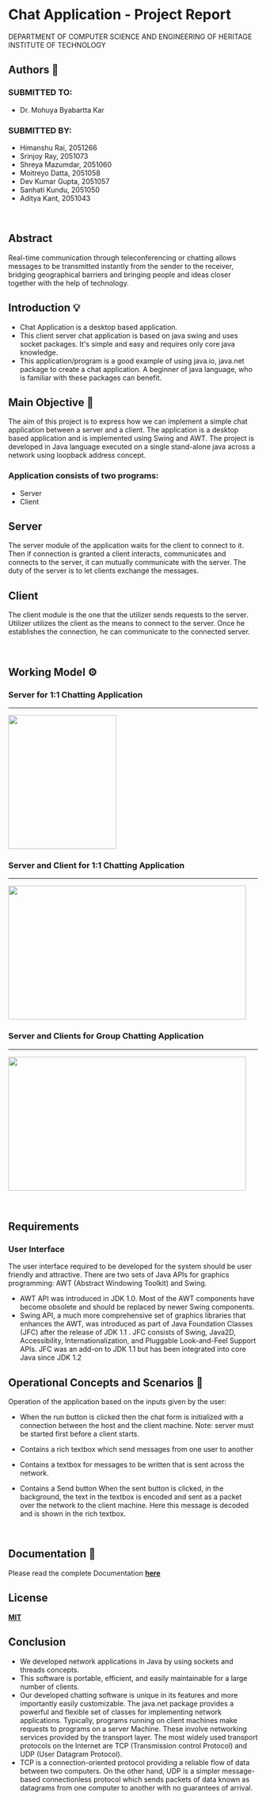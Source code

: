 
# Chat Application - Project Report 

DEPARTMENT OF COMPUTER SCIENCE AND ENGINEERING
OF HERITAGE INSTITUTE OF TECHNOLOGY


## Authors :ledger:

### SUBMITTED TO: 
- Dr. Mohuya Byabartta Kar
### SUBMITTED BY:
- Himanshu Rai, 2051266
- Srinjoy Ray, 2051073
- Shreya Mazumdar, 2051060
- Moitreyo Datta, 2051058
- Dev Kumar Gupta, 2051057
- Sanhati Kundu, 2051050
- Aditya Kant, 2051043 

&nbsp;

## Abstract 

Real-time communication through teleconferencing or chatting allows messages to be transmitted instantly from the sender to the receiver, bridging geographical barriers and bringing people and ideas closer together with the help of technology.

## Introduction :bulb:

- Chat Application is a desktop based application.
- This client server chat application is based on java swing and uses socket packages. It's simple and easy and requires only core java knowledge. 
- This application/program is a good example of using java.io, java.net package to create a chat application. A beginner of java language, who is familiar with these packages can benefit.

## Main Objective :dart:

The aim of this project is to express how we can implement a simple chat application between a server and a client. The application is a desktop based application and is implemented using Swing and AWT. The project is developed in Java language executed on a single stand-alone java across a network using loopback address concept.

### Application consists of two programs:

- Server
- Client

## Server
The server module of the application waits for the client to connect to it. Then if connection is granted a client interacts, communicates and connects to the server, it can mutually communicate with the server. The duty of the server is to let clients exchange the messages.

## Client
The client module is the one that the utilizer sends requests to the server. Utilizer utilizes the client as the means to connect to the server. Once he establishes the connection, he can communicate to the connected server.

&nbsp;

## Working Model :gear:

### Server for 1:1 Chatting Application
<hr>
<img src="https://user-images.githubusercontent.com/77541795/233034073-920d2e30-4699-4ed1-8017-d96a9d35f0be.png" width="218" height="270">

### Server and Client for 1:1 Chatting Application
<hr>
<img src="https://user-images.githubusercontent.com/77541795/233035755-1e2e5447-6800-4854-b998-8bf71b92ff5c.png" width="480" height="270">


### Server and Clients for Group Chatting Application
<hr>
<img src="https://user-images.githubusercontent.com/77541795/233037423-c94fa91f-b4c3-4c5a-a963-592497c054ca.png" width="480" height="270">

&nbsp;
## Requirements

### User Interface

The user interface required to be developed for the system should be user friendly and attractive.
There are two sets of Java APIs for graphics programming: AWT (Abstract Windowing Toolkit) and Swing.

- AWT API was introduced in JDK 1.0. Most of the AWT components have become obsolete and should be replaced by newer Swing components.
- Swing API, a much more comprehensive set of graphics libraries that enhances the AWT, was introduced as part of Java Foundation Classes (JFC) after the release of JDK 1.1 . JFC consists of Swing, Java2D, Accessibility, Internationalization, and Pluggable Look-and-Feel Support APIs. JFC was an add-on to JDK 1.1 but has been integrated into core Java since JDK 1.2

## Operational Concepts and Scenarios :book:
Operation of the application based on the inputs given by the user:

- When the run button is clicked then the chat form is initialized with a connection between the host and the client machine.
Note: server must be started first before a client starts.

- Contains a rich textbox which send messages from one user to another
- Contains a textbox for messages to be written that is sent across the network.
- Contains a Send button
When the sent button is clicked, in the background, the text in the textbox is encoded and sent as a packet over the network to the client machine. Here this message is decoded and is shown in the rich textbox.

&nbsp;
## Documentation :bookmark:

Please read the complete Documentation [**here**](https://github.com/DevGupta-ikr/CN_Project/blob/main/DOCUMENTATION.pdf)



## License

[**MIT**](https://choosealicense.com/licenses/mit/)


## Conclusion
- We developed network applications in Java by using sockets and threads concepts. 
- This software is portable, efficient, and easily maintainable for a large number of clients. 
- Our developed chatting software is unique in its features and more importantly easily customizable. The java.net package provides a powerful and flexible set of classes for implementing network applications. Typically, programs running on client machines make requests to programs on a server Machine. These involve networking services provided by the transport layer. The most widely used transport protocols on the Internet are TCP (Transmission control Protocol) and UDP (User Datagram Protocol).
- TCP is a connection-oriented protocol providing a reliable flow of data between two computers. On the other hand, UDP is a simpler message-based connectionless protocol which sends packets of data known as datagrams from one computer to another with no guarantees of arrival.

